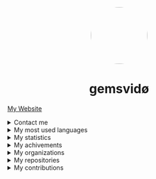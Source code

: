
<p align="center">
    <img style="border-radius: 100px" width="128" height="128" src="https://avatars.githubusercontent.com/u/69060894?v=4" href="https://github.com/afkvido">
</p>
<h1 align="center">gemsvidø</h1>



[My Website](https://afkvido.github.io)

<details>
<summary>Contact me</summary>
    <p></p>
<img align="left" alt="Discord" width="26px" src="https://discord.com/assets/07dca80a102d4149e9736d4b162cff6f.ico" /> <a href="https://dsc.bio/gemsvido">gemsvido#6866</a>
</p>
<img align="left" alt="Email" width="26px" src="https://www.google.com/a/cpanel/gmail.com/images/favicon.ico" /> <a href="mailto:gemsvido@gmail.com">gemsvido@gmail.com</a>
</p>
</details>





<details align="left">
    <summary>My most used languages</summary>
    <p></p>
    
  ![Java](https://img.shields.io/badge/-Java-gray?style=for-the-badge&logo=java)
  ![HTML5](https://img.shields.io/badge/-HTML5-gray?style=for-the-badge&logo=html5)
    
  ![image](https://github-readme-stats.vercel.app/api/top-langs/?username=afkvido&layout=compact&theme=dark)
    
</details>






<details align="left">
    <summary>My statistics</summary>
    <p></p>
    
  ![image](https://github-readme-stats.vercel.app/api?username=afkvido&count_private=true&show_icons=true&include_all_commits=true&theme=dark)
    
</details>







<details align="left">
    <summary>My achivements</summary>
    <p></p>
    
  ![image](https://github-profile-trophy.vercel.app/?username=afkvido)
    
</details>







<details align="left">
    <summary>My organizations</summary>
    <p></p>
    
[deadlyClient development](https://github.com/deadlyClient) - deadlyClient

[afkvido development](https://github.com/afkvido-development) - afkvido's official organization
    
[MsgEngine](https://github.com/MsgEngine) - MessageEngine server collection
    
[iii9](https://github.com/iii9) - Redirect
    
</details>



<details align="left">
    <summary>My repositories</summary>
    <p></p>
    
[GFM] [afkvido](https://github.com/afkvido/afkvido) - This document (Markdown, GitHub Flavored Markdown)

[Java] [MessageEngine](https://github.com/afkvido-development/MessageEngine) - chat engine platform thing (Pure Java)
    
[Java] [MessageEngine PTB](https://github.com/afkvido-development/MessageEngine-PTB) - MessageEngine Public Test Beta (Pure Java)
    
[Java] [MessageEngine Alpha](https://github.com/afkvido-development/MessageEngine-Alpha) - MessageEngine Public Alpha Test (Pure Java)
    
[GFM] [ii9/m](https://github.com/iii9/m) - Redirect to MessageEngine (Markdown, GitHub Flavored Markdown)
    
[Java] [UsefulStuff](https://github.com/afkvido/UsefulStuff) - Useful utilities that you can add to your java project for convenience (Pure Java)
    
[Java] [RDK](https://github.com/afkvido/RDK) - Retard Development Kit for Java. For Retards, By Retards. (Pure Java)
    
[GFM] [My GitHub website](https://github.com/afkvido/afkvido.github.io) - afkvido.github.io (Markdown, GitHub Flavored Markdown)
    
[Java] [EncryptCode](https://github.com/afkvido/EncryptCode) - Encrypt your messages with this simple java project! _Discontinued, Archive_ (Pure Java)
    
[GFM] [prodigyErrCodes](https://github.com/afkvido/prodigyErrCodes) - A list of error codes in Prodigy Math Game, used as an error code tracker for [PMGH](https://github.com/Prodigy-Hacking/ProdigyMathGameHacking). (Markdown, GitHub Flavored Markdown)
        
[Java] [MessageEngine LITE](https://github.com/afkvido-development/MessageEngineLITE) - chat engine platform thing, but less glitchy (Pure Java)
    
[YML] [MessageEngine ServerTemplate](https://github.com/afkvido-development/MessageEngine-ServerTemplate) - template for MessageEngine chatServers (Mostly YAML)
    
[YML] [MessageEngine API](https://github.com/afkvido-development/MessageEngine-API) - API for MessageEngine updates and more (Mostly YAML)
    
[GFM] [afkvido-development website](https://github.com/afkvido-development/afkvido-development.github.io) - github page for afkvido-development (Markdown, GitHub Flavored Markdown)
    
</details>




<details align="left">
    <summary>My contributions</summary>
    <p></p>
    
[TS] [ProdigyMathGameHacking](https://github.com/Prodigy-Hacking/ProdigyMathGameHacking) - exploiting prodigy kids math game (TypeScript, JavaScript)
    
    
</details>

